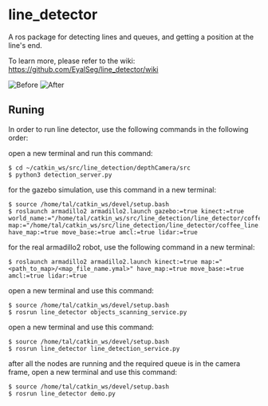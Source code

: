 # line_detector
A ros package for detecting lines and queues, and getting a position at the line's end.

To learn more, please refer to the wiki: https://github.com/EyalSeg/line_detector/wiki


![Before ](https://user-images.githubusercontent.com/10437548/69551704-d1acba80-0fa5-11ea-925a-df94bf7a8c64.png)
![After ](https://user-images.githubusercontent.com/10437548/69559435-9ebcf380-0fb2-11ea-8f36-50b736af8c79.png)


## Runing
In order to run line detector, use the following commands in the following order:

open a new terminal and run this command:
```
$ cd ~/catkin_ws/src/line_detection/depthCamera/src
$ python3 detection_server.py
```

for the gazebo simulation, use this command in a new terminal:
```
$ source /home/tal/catkin_ws/devel/setup.bash
$ roslaunch armadillo2 armadillo2.launch gazebo:=true kinect:=true world_name:="/home/tal/catkin_ws/src/line_detection/line_detector/coffee_line.world" map:="/home/tal/catkin_ws/src/line_detection/line_detector/coffee_line.yaml" have_map:=true move_base:=true amcl:=true lidar:=true
```

for the real armadillo2 robot, use the following command in a new terminal:
```
$ roslaunch armadillo2 armadillo2.launch kinect:=true map:="<path_to_map>/<map_file_name.ymal>" have_map:=true move_base:=true amcl:=true lidar:=true
```

open a new terminal and use this command:
```
$ source /home/tal/catkin_ws/devel/setup.bash
$ rosrun line_detector objects_scanning_service.py
```

open a new terminal and use this command:
```
$ source /home/tal/catkin_ws/devel/setup.bash
$ rosrun line_detector line_detection_service.py
```

after all the nodes are running and the required queue is in the camera frame, open a new terminal and use this command:
```
$ source /home/tal/catkin_ws/devel/setup.bash
$ rosrun line_detector demo.py
```
